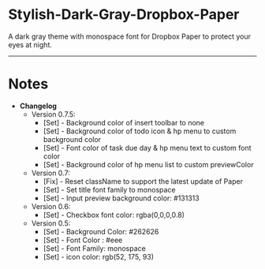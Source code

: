 # Stylish-Dark-Gray-Dropbox-Paper
A dark gray theme with monospace font for Dropbox Paper to protect your eyes at night.

---

# Notes
- **Changelog**
	- Version 0.7.5:
		- [Set] - Background color of insert toolbar to none
		- [Set] - Background color of todo icon & hp menu to custom background color
		- [Set] - Font color of task due day & hp menu text to custom font color
		- [Set] - Background color of hp menu list to custom previewColor
 	- Version 0.7:
		- [Fix] - Reset className to support the latest update of Paper
		- [Set] - Set title font family to monospace
		- [Set] - Input preview background color: #131313
	- Version 0.6:
		- [Set] - Checkbox font color: rgba(0,0,0,0.8)
	- Version 0.5:
		- [Set] - Background Color: #262626
		- [Set] - Font Color : #eee
		- [Set] - Font Family: monospace
		- [Set] - icon color: rgb(52, 175, 93)
